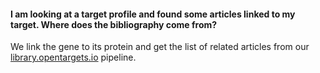 #### I am looking at a target profile and found some articles linked to my target. Where does the bibliography come from?

We link the gene to its protein and get the list of related articles from our [library.opentargets.io](https://library.opentargets.io) pipeline.

